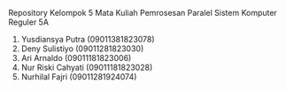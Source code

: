 Repository Kelompok 5 Mata Kuliah Pemrosesan Paralel Sistem Komputer Reguler 5A

1. Yusdiansya Putra (09011381823078)
2. Deny Sulistiyo (09011281823030)
3. Ari Arnaldo (09011181823006)
4. Nur Riski Cahyati (09011181823028)
5. Nurhilal Fajri (09011281924074)
